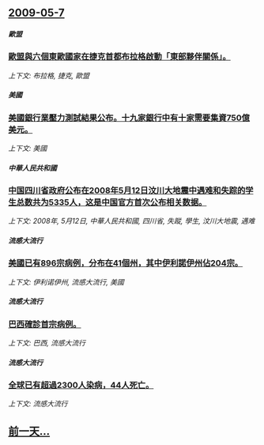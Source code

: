 ## [2009-05-7](/news/2009/05/7/index.md)

##### 歐盟
### [歐盟與六個東歐國家在捷克首都布拉格啟動「東部夥伴關係」。](/news/2009/05/7/歐盟與六個東歐國家在捷克首都布拉格啟動-東部夥伴關係.md)
_上下文: 布拉格, 捷克, 歐盟_

##### 美國
### [美國銀行業壓力測試結果公布。十九家銀行中有十家需要集資750億美元。](/news/2009/05/7/美國銀行業壓力測試結果公布-十九家銀行中有十家需要集資750億美元.md)
_上下文: 美國_

##### 中華人民共和國
### [中国四川省政府公布在2008年5月12日汶川大地震中遇难和失踪的学生总数共为5335人，这是中国官方首次公布相关数据。](/news/2009/05/7/中国四川省政府公布在2008年5月12日汶川大地震中遇难和失踪的学生总数共为5335人-这是中国官方首次公布相关数据.md)
_上下文: 2008年, 5月12日, 中華人民共和國, 四川省, 失蹤, 學生, 汶川大地震, 遇难_

##### 流感大流行
### [美國已有896宗病例，分布在41個州，其中伊利諾伊州佔204宗。](/news/2009/05/7/美國已有896宗病例-分布在41個州-其中伊利諾伊州佔204宗.md)
_上下文: 伊利诺伊州, 流感大流行, 美國_

##### 流感大流行
### [巴西確診首宗病例。](/news/2009/05/7/巴西確診首宗病例.md)
_上下文: 巴西, 流感大流行_

##### 流感大流行
### [全球已有超過2300人染病，44人死亡。](/news/2009/05/7/全球已有超過2300人染病-44人死亡.md)
_上下文: 流感大流行_

## [前一天...](/news/2009/05/6/index.md)

